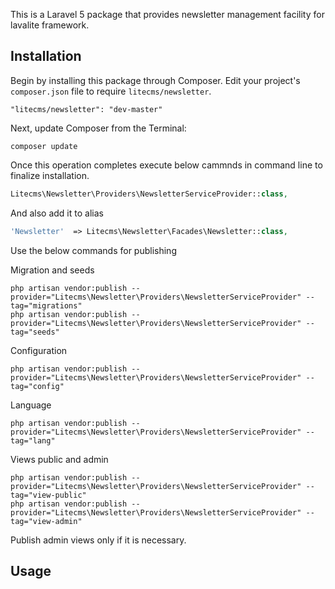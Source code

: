 This is a Laravel 5 package that provides newsletter management facility for lavalite framework.

## Installation

Begin by installing this package through Composer. Edit your project's `composer.json` file to require `litecms/newsletter`.

    "litecms/newsletter": "dev-master"

Next, update Composer from the Terminal:

    composer update

Once this operation completes execute below cammnds in command line to finalize installation.

```php
Litecms\Newsletter\Providers\NewsletterServiceProvider::class,

```

And also add it to alias

```php
'Newsletter'  => Litecms\Newsletter\Facades\Newsletter::class,
```

Use the below commands for publishing

Migration and seeds

    php artisan vendor:publish --provider="Litecms\Newsletter\Providers\NewsletterServiceProvider" --tag="migrations"
    php artisan vendor:publish --provider="Litecms\Newsletter\Providers\NewsletterServiceProvider" --tag="seeds"

Configuration

    php artisan vendor:publish --provider="Litecms\Newsletter\Providers\NewsletterServiceProvider" --tag="config"

Language

    php artisan vendor:publish --provider="Litecms\Newsletter\Providers\NewsletterServiceProvider" --tag="lang"

Views public and admin

    php artisan vendor:publish --provider="Litecms\Newsletter\Providers\NewsletterServiceProvider" --tag="view-public"
    php artisan vendor:publish --provider="Litecms\Newsletter\Providers\NewsletterServiceProvider" --tag="view-admin"

Publish admin views only if it is necessary.

## Usage


